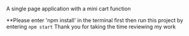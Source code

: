 A single page application with a mini cart function

**Please enter 'npm install' in the terminal first then run this project by entering `npm start` 
Thank you for taking the time reviewing my work

